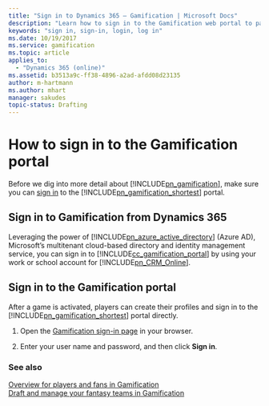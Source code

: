 ```yaml
---
title: "Sign in to Dynamics 365 – Gamification | Microsoft Docs"
description: "Learn how to sign in to the Gamification web portal to participate in Games, view leaderboards and engage with fellow players."
keywords: "sign in, sign-in, login, log in"
ms.date: 10/19/2017
ms.service: gamification
ms.topic: article
applies_to:
  - "Dynamics 365 (online)"
ms.assetid: b3513a9c-ff38-4896-a2ad-afdd08d23135
author: m-hartmann
ms.author: mhart
manager: sakudes
topic-status: Drafting
---
```


# How to sign in to the Gamification portal

Before we dig into more detail about [!INCLUDE[pn_gamification](../includes/pn-gamification.md)], make sure you can [sign in](https://go.microsoft.com/fwlink/p/?linkid=830344) to the [!INCLUDE[pn_gamification_shortest](../includes/pn-gamification-shortest.md)] portal.

## Sign in to Gamification from Dynamics 365

 Leveraging the power of [!INCLUDE[pn_azure_active_directory](../includes/pn-azure-active-directory.md)] (Azure AD), Microsoft’s multitenant cloud-based directory and identity management service, you can sign in to [!INCLUDE[cc_gamification_portal](../includes/cc-gamification-portal.md)] by using your work or school account for [!INCLUDE[pn_CRM_Online](../includes/pn-crm-online.md)].

## Sign in to the Gamification portal

After a game is activated, players can create their profiles and sign in to the [!INCLUDE[pn_gamification_shortest](../includes/pn-gamification-shortest.md)] portal directly.

1.  Open the [Gamification sign-in page](https://go.microsoft.com/fwlink/p/?linkid=830344) in your browser.

2.  Enter your user name and password, and then click **Sign in**.

### See also

[Overview for players and fans in Gamification](for-players-fans.md)  
[Draft and manage your fantasy teams in Gamification](manage-fantasy-team.md)
